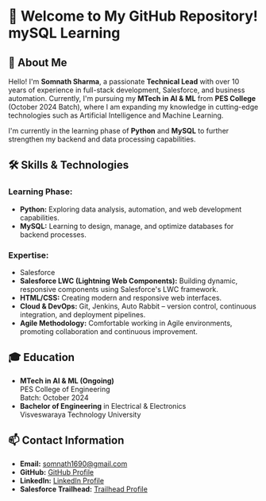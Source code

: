 <h1>👋 Welcome to My GitHub Repository! mySQL Learning</h1>

<h2>🚀 About Me</h2>
<p>Hello! I'm <strong>Somnath Sharma</strong>, a passionate <strong>Technical Lead</strong> with over 10 years of experience in full-stack development, Salesforce, and business automation. Currently, I'm pursuing my <strong>MTech in AI & ML</strong> from <strong>PES College</strong> (October 2024 Batch), where I am expanding my knowledge in cutting-edge technologies such as Artificial Intelligence and Machine Learning.</p>
<p>I'm currently in the learning phase of <strong>Python</strong> and <strong>MySQL</strong> to further strengthen my backend and data processing capabilities.</p>

<h2>🛠 Skills & Technologies</h2>

<h3>Learning Phase:</h3>
<ul>
  <li><strong>Python:</strong> Exploring data analysis, automation, and web development capabilities.</li>
  <li><strong>MySQL:</strong> Learning to design, manage, and optimize databases for backend processes.</li>
</ul>

<h3>Expertise:</h3>
<ul>
<li>Salesforce</li>
  <li><strong>Salesforce LWC (Lightning Web Components):</strong> Building dynamic, responsive components using Salesforce's LWC framework.</li>
  <li><strong>HTML/CSS:</strong> Creating modern and responsive web interfaces.</li>
  <li><strong>Cloud & DevOps:</strong> Git, Jenkins, Auto Rabbit – version control, continuous integration, and deployment pipelines.</li>
  <li><strong>Agile Methodology:</strong> Comfortable working in Agile environments, promoting collaboration and continuous improvement.</li>
</ul>

<h2>🎓 Education</h2>
<ul>
  <li><strong>MTech in AI & ML (Ongoing)</strong><br>
      PES College of Engineering<br>
      Batch: October 2024
  </li>
  <li><strong>Bachelor of Engineering</strong> in Electrical & Electronics<br>
      Visveswaraya Technology University
  </li>
</ul>

<h2>📫 Contact Information</h2>
<ul>
  <li><strong>Email:</strong> <a href="mailto:somnath1690@gmail.com">somnath1690@gmail.com</a></li>
  <li><strong>GitHub:</strong> <a href="https://github.com/sfdxlwcSs">GitHub Profile</a></li>
  <li><strong>LinkedIn:</strong> <a href="https://www.linkedin.com/in/somnath1690/">LinkedIn Profile</a></li>
  <li><strong>Salesforce Trailhead:</strong> <a href="https://www.salesforce.com/trailblazer/ssharmatrailblazer">Trailhead Profile</a></li>
</ul>
